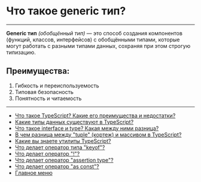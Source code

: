 # Что такое generic тип?

---

**Generic тип** _(обобщённый тип)_ — это способ создания компонентов (функций, классов, интерфейсов) с обобщёнными типами, которые могут работать с разными типами данных, сохраняя при этом строгую типизацию.

## Преимущества:

1. Гибкость и переиспользуемость
2. Типовая безопасность
3. Понятность и читаемость

---

- [Что такое TypeScript? Какие его преимущества и недостатки?](./typeScriptIs.md)
- [Какие типы данных существуют в TypeScript?](./types.md)
- [Что такое interface и type? Какая между ними разница?](./typeInterface.md)
- [В чем разница между "tuple" (кортеж) и массивом в TypeScript?](./tupleArray.md)
- [Какие вы знаете утилиты TypeScript?](./utils.md)
- [Что делает oператор типа "keyof"?](./keyofType.md)
- [Что делает оператор "!"?](./nonNullAssertionOperator.md)
- [Что делает оператор "assertion type"?](./assertionType.md)
- [Что делает оператор "as const"?](./const.md)
- [Главное меню](../README.md)
